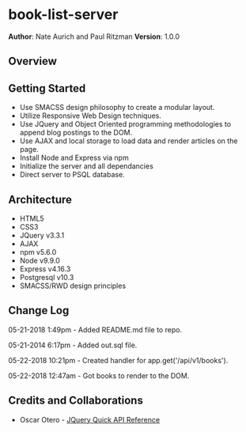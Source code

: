 # book-list-server

**Author**: Nate Aurich and Paul Ritzman
**Version**: 1.0.0

## Overview


## Getting Started
* Use SMACSS design philosophy to create a modular layout.
* Utilize Responsive Web Design techniques.
* Use JQuery and Object Oriented programming methodologies to append blog postings to the DOM.
* Use AJAX and local storage to load data and render articles on the page.
* Install Node and Express via npm
* Initialize the server and all dependancies
* Direct server to PSQL database.

## Architecture
* HTML5
* CSS3
* JQuery v3.3.1
* AJAX
* npm v5.6.0
* Node v9.9.0
* Express v4.16.3
* Postgresql v10.3
* SMACSS/RWD design principles

## Change Log
05-21-2018 1:49pm - Added README.md file to repo.

05-21-2014 6:17pm - Added out.sql file.

05-22-2018 10:21pm - Created handler for app.get('/api/v1/books').

05-22-2018 12:47am - Got books to render to the DOM.

## Credits and Collaborations

* Oscar Otero - [JQuery Quick API Reference](https://oscarotero.com/jquery/)